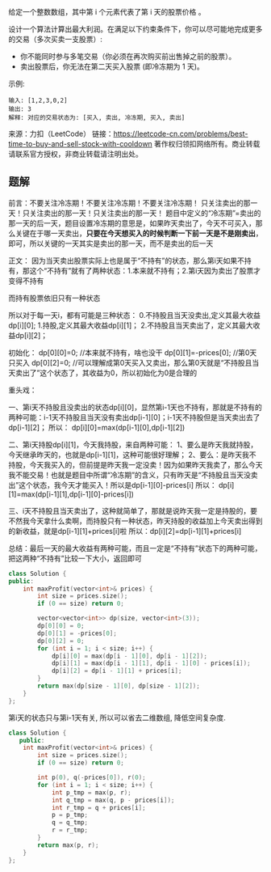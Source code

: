 给定一个整数数组，其中第 i 个元素代表了第 i 天的股票价格 。​

设计一个算法计算出最大利润。在满足以下约束条件下，你可以尽可能地完成更多的交易（多次买卖一支股票）:

+ 你不能同时参与多笔交易（你必须在再次购买前出售掉之前的股票）。
+ 卖出股票后，你无法在第二天买入股票 (即冷冻期为 1 天)。

示例:

    输入: [1,2,3,0,2]
    输出: 3 
    解释: 对应的交易状态为: [买入, 卖出, 冷冻期, 买入, 卖出]

来源：力扣（LeetCode）
链接：https://leetcode-cn.com/problems/best-time-to-buy-and-sell-stock-with-cooldown
著作权归领扣网络所有。商业转载请联系官方授权，非商业转载请注明出处。

## 题解

前言：不要关注冷冻期！不要关注冷冻期！不要关注冷冻期！
只关注卖出的那一天！只关注卖出的那一天！只关注卖出的那一天！
题目中定义的“冷冻期”=卖出的那一天的后一天，题目设置冷冻期的意思是，如果昨天卖出了，今天不可买入，那么关键在于哪一天卖出，**只要在今天想买入的时候判断一下前一天是不是刚卖出**，即可，所以关键的一天其实是卖出的那一天，而不是卖出的后一天

正文：
因为当天卖出股票实际上也是属于“不持有”的状态，那么第i天如果不持有，那这个“不持有”就有了两种状态：1.本来就不持有；2.第i天因为卖出了股票才变得不持有

而持有股票依旧只有一种状态

所以对于每一天i，都有可能是三种状态：
0.不持股且当天没卖出,定义其最大收益dp[i][0];
1.持股,定义其最大收益dp[i][1]；
2.不持股且当天卖出了，定义其最大收益dp[i][2]；

初始化：
dp[0][0]=0;            //本来就不持有，啥也没干
dp[0][1]=-prices[0]; //第0天只买入
dp[0][2]=0;            //可以理解成第0天买入又卖出，那么第0天就是“不持股且当天卖出了”这个状态了，其收益为0，所以初始化为0是合理的

重头戏：

一、第i天不持股且没卖出的状态dp[i][0]，显然第i-1天也不持有，那就是不持有的两种可能：i-1天不持股且当天没有卖出dp[i-1][0]；i-1天不持股但是当天卖出去了dp[i-1][2]；
所以： dp[i][0]=max(dp[i-1][0],dp[i-1][2])

二、第i天持股dp[i][1]，今天我持股，来自两种可能：
1、要么是昨天我就持股，今天继承昨天的，也就是dp[i-1][1]，这种可能很好理解；
2、要么：是昨天我不持股，今天我买入的，但前提是昨天我一定没卖！因为如果昨天我卖了，那么今天我不能交易！也就是题目中所谓“冷冻期”的含义，只有昨天是“不持股且当天没卖出”这个状态，我今天才能买入！所以是dp[i-1][0]-prices[i]
所以： dp[i][1]=max(dp[i-1][1],dp[i-1][0]-prices[i])

三、i天不持股且当天卖出了，这种就简单了，那就是说昨天我一定是持股的，要不然我今天拿什么卖啊，而持股只有一种状态，昨天持股的收益加上今天卖出得到的新收益，就是dp[i-1][1]+prices[i]啦
所以：dp[i][2]=dp[i-1][1]+prices[i]

总结：最后一天的最大收益有两种可能，而且一定是“不持有”状态下的两种可能，把这两种“不持有”比较一下大小，返回即可

```c++
class Solution {
public:
    int maxProfit(vector<int>& prices) {
        int size = prices.size();
        if (0 == size) return 0;

        vector<vector<int>> dp(size, vector<int>(3));
        dp[0][0] = 0;
        dp[0][1] = -prices[0];
        dp[0][2] = 0;
        for (int i = 1; i < size; i++) {
            dp[i][0] = max(dp[i - 1][0], dp[i - 1][2]);
            dp[i][1] = max(dp[i - 1][1], dp[i - 1][0] - prices[i]);
            dp[i][2] = dp[i - 1][1] + prices[i];
        }
        return max(dp[size - 1][0], dp[size - 1][2]);
    }
};
```

第i天的状态只与第i-1天有关, 所以可以省去二维数组, 降低空间复杂度.

```c++
class Solution {
   public:
    int maxProfit(vector<int>& prices) {
        int size = prices.size();
        if (0 == size) return 0;

        int p(0), q(-prices[0]), r(0);
        for (int i = 1; i < size; i++) {
            int p_tmp = max(p, r);
            int q_tmp = max(q, p - prices[i]);
            int r_tmp = q + prices[i];
            p = p_tmp;
            q = q_tmp;
            r = r_tmp;
        }
        return max(p, r);
    }
};
```

